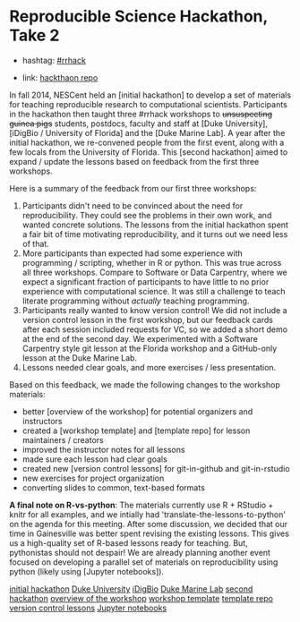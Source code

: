 # Reproducible Science Hackathon, Take 2

  * hashtag: [#rrhack](https://twitter.com/hashtag/rrhack)

  * link: [hackthaon repo](https://github.com/Reproducible-Science-Curriculum/Reproducible-Science-Hackathon-Dec-09-2015)

In fall 2014, NESCent held an [initial hackathon] to develop a set of materials for teaching reproducible research to computational scientists. Participants in the hackathon then taught three #rrhack workshops to ~~unsuspecting guinea pigs~~ students, postdocs, faculty and staff at [Duke University], [iDigBio / University of Florida] and the [Duke Marine Lab]. A year after the initial hackathon, we re-convened people from the first event, along with a few locals from the University of Florida. This [second hackathon] aimed to expand / update the lessons based on feedback from the first three workshops.  

Here is a summary of the feedback from our first three workshops:
1. Participants didn't need to be convinced about the need for reproducibility. They could see the problems in their own work, and wanted concrete solutions. The lessons from the initial hackathon spent a fair bit of time motivating reproducibility, and it turns out we need less of that.
2. More participants than expected had some experience with programming / scripting, whether in R or python. This was true across all three workshops. Compare to Software or Data Carpentry, where we expect a significant fraction of participants to have little to no prior experience with computational science. It was still a challenge to teach literate programming without *actually* teaching programming.
3. Participants really wanted to know version control! We did not include a version control lesson in the  first workshop, but our feedback cards after each session included requests for VC, so we added a short demo at the end of the second day. We experimented with a Software Carpentry style git lesson at the Florida workshop and a GitHub-only lesson at the Duke Marine Lab.  
4. Lessons needed clear goals, and more exercises / less presentation.

Based on this feedback, we made the following changes to the workshop materials:

* better [overview of the workshop] for potential organizers and instructors
* created a [workshop template] and [template repo] for lesson maintainers / creators
* improved the instructor notes for all lessons
* made sure each lesson had clear goals
* created new [version control lessons] for git-in-github and git-in-rstudio
* new exercises for project organization
* converting slides to common, text-based formats

**A final note on R-vs-python**: The materials currently use R + RStudio + knitr for all examples, and we intially had  'translate-the-lessons-to-python' on the agenda for this meeting. After some discussion, we decided that our time in Gainesville was better spent revising the existing lessons. This gives us a high-quality set of R-based lessons ready for teaching. But, pythonistas should not despair! We are already planning another event focused on developing a parallel set of materials on reproducibility using python (likely using [Jupyter notebooks]). 

[initial hackathon](https://github.com/Reproducible-Science-Curriculum/Reproducible-Science-Hackathon-Dec-09-2015)
[Duke University](http://reproducible-science-curriculum.github.io/2015-05-14-reproducible-science-duke/)
[iDigBio](http://reproducible-science-curriculum.github.io/2015-06-01-reproducible-science-idigbio/)
[Duke Marine Lab](http://reproducible-science-curriculum.github.io/2015-09-24-reproducible-science-duml/)
[second hackathon](https://github.com/Reproducible-Science-Curriculum/Reproducible-Science-Hackathon-Dec-09-2015)
[overview of the workshop](https://github.com/Reproducible-Science-Curriculum/workshop-planning/blob/master/workshopOverview.md)
[workshop template](https://github.com/Reproducible-Science-Curriculum/workshop-planning/blob/master/moduleTemplate.md)
[template repo](https://github.com/Reproducible-Science-Curriculum/template-module)
[version control lessons](https://github.com/Reproducible-Science-Curriculum/rr-version-control)
[Jupyter notebooks](http://jupyter.org/)
